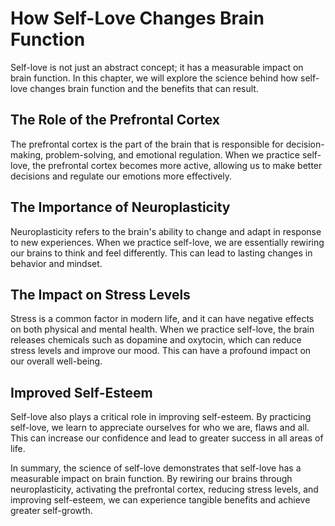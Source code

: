 # How Self-Love Changes Brain Function

Self-love is not just an abstract concept; it has a measurable impact on brain function. In this chapter, we will explore the science behind how self-love changes brain function and the benefits that can result.

The Role of the Prefrontal Cortex
---------------------------------

The prefrontal cortex is the part of the brain that is responsible for decision-making, problem-solving, and emotional regulation. When we practice self-love, the prefrontal cortex becomes more active, allowing us to make better decisions and regulate our emotions more effectively.

The Importance of Neuroplasticity
---------------------------------

Neuroplasticity refers to the brain's ability to change and adapt in response to new experiences. When we practice self-love, we are essentially rewiring our brains to think and feel differently. This can lead to lasting changes in behavior and mindset.

The Impact on Stress Levels
---------------------------

Stress is a common factor in modern life, and it can have negative effects on both physical and mental health. When we practice self-love, the brain releases chemicals such as dopamine and oxytocin, which can reduce stress levels and improve our mood. This can have a profound impact on our overall well-being.

Improved Self-Esteem
--------------------

Self-love also plays a critical role in improving self-esteem. By practicing self-love, we learn to appreciate ourselves for who we are, flaws and all. This can increase our confidence and lead to greater success in all areas of life.

In summary, the science of self-love demonstrates that self-love has a measurable impact on brain function. By rewiring our brains through neuroplasticity, activating the prefrontal cortex, reducing stress levels, and improving self-esteem, we can experience tangible benefits and achieve greater self-growth.


